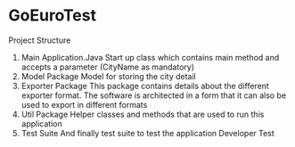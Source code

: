 # GoEuroTest
Project Structure
1. Main Application.Java
    Start up class which contains main method and accepts a parameter (CityName as mandatory)
2. Model Package
    Model for storing the city detail
3. Exporter Package
    This package contains details about the different exporter format. The software is architected in a form that it can also be used to
    export in different formats
4. Util Package
   Helper classes and methods that are used to run this application
5. Test Suite
   And finally test suite to test the application
Developer Test
